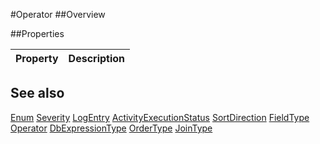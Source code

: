 #Operator
##Overview



##Properties
<table class="table table-condensed table-bordered">
    <thead>
<tr>
<th>Property</th>
<th>Description</th>
</tr>
</thead>
<tbody>
</tbody></table>



## See also

[Enum](Enum.html)
[Severity](Severity.html)
[LogEntry](LogEntry.html)
[ActivityExecutionStatus](ActivityExecutionStatus.html)
[SortDirection](SortDirection.html)
[FieldType](FieldType.html)
[Operator](Operator.html)
[DbExpressionType](DbExpressionType.html)
[OrderType](OrderType.html)
[JoinType](JoinType.html)